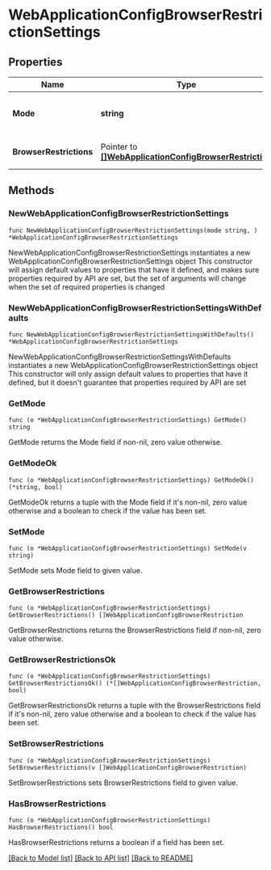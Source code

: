 # WebApplicationConfigBrowserRestrictionSettings

## Properties

Name | Type | Description | Notes
------------ | ------------- | ------------- | -------------
**Mode** | **string** | The mode of the list of browser restrictions. | 
**BrowserRestrictions** | Pointer to [**[]WebApplicationConfigBrowserRestriction**](WebApplicationConfigBrowserRestriction.md) | A list of browser restrictions. | [optional] 

## Methods

### NewWebApplicationConfigBrowserRestrictionSettings

`func NewWebApplicationConfigBrowserRestrictionSettings(mode string, ) *WebApplicationConfigBrowserRestrictionSettings`

NewWebApplicationConfigBrowserRestrictionSettings instantiates a new WebApplicationConfigBrowserRestrictionSettings object
This constructor will assign default values to properties that have it defined,
and makes sure properties required by API are set, but the set of arguments
will change when the set of required properties is changed

### NewWebApplicationConfigBrowserRestrictionSettingsWithDefaults

`func NewWebApplicationConfigBrowserRestrictionSettingsWithDefaults() *WebApplicationConfigBrowserRestrictionSettings`

NewWebApplicationConfigBrowserRestrictionSettingsWithDefaults instantiates a new WebApplicationConfigBrowserRestrictionSettings object
This constructor will only assign default values to properties that have it defined,
but it doesn't guarantee that properties required by API are set

### GetMode

`func (o *WebApplicationConfigBrowserRestrictionSettings) GetMode() string`

GetMode returns the Mode field if non-nil, zero value otherwise.

### GetModeOk

`func (o *WebApplicationConfigBrowserRestrictionSettings) GetModeOk() (*string, bool)`

GetModeOk returns a tuple with the Mode field if it's non-nil, zero value otherwise
and a boolean to check if the value has been set.

### SetMode

`func (o *WebApplicationConfigBrowserRestrictionSettings) SetMode(v string)`

SetMode sets Mode field to given value.


### GetBrowserRestrictions

`func (o *WebApplicationConfigBrowserRestrictionSettings) GetBrowserRestrictions() []WebApplicationConfigBrowserRestriction`

GetBrowserRestrictions returns the BrowserRestrictions field if non-nil, zero value otherwise.

### GetBrowserRestrictionsOk

`func (o *WebApplicationConfigBrowserRestrictionSettings) GetBrowserRestrictionsOk() (*[]WebApplicationConfigBrowserRestriction, bool)`

GetBrowserRestrictionsOk returns a tuple with the BrowserRestrictions field if it's non-nil, zero value otherwise
and a boolean to check if the value has been set.

### SetBrowserRestrictions

`func (o *WebApplicationConfigBrowserRestrictionSettings) SetBrowserRestrictions(v []WebApplicationConfigBrowserRestriction)`

SetBrowserRestrictions sets BrowserRestrictions field to given value.

### HasBrowserRestrictions

`func (o *WebApplicationConfigBrowserRestrictionSettings) HasBrowserRestrictions() bool`

HasBrowserRestrictions returns a boolean if a field has been set.


[[Back to Model list]](../README.md#documentation-for-models) [[Back to API list]](../README.md#documentation-for-api-endpoints) [[Back to README]](../README.md)


